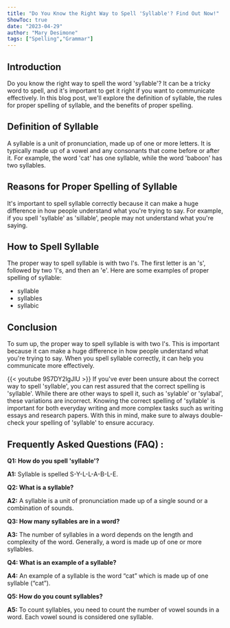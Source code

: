 ```yaml
---
title: "Do You Know the Right Way to Spell 'Syllable'? Find Out Now!"
ShowToc: true 
date: "2023-04-29"
author: "Mary Desimone" 
tags: ["Spelling","Grammar"]
---
```

## Introduction

Do you know the right way to spell the word 'syllable'? It can be a tricky word to spell, and it's important to get it right if you want to communicate effectively. In this blog post, we'll explore the definition of syllable, the rules for proper spelling of syllable, and the benefits of proper spelling. 

## Definition of Syllable

A syllable is a unit of pronunciation, made up of one or more letters. It is typically made up of a vowel and any consonants that come before or after it. For example, the word 'cat' has one syllable, while the word 'baboon' has two syllables.

## Reasons for Proper Spelling of Syllable

It's important to spell syllable correctly because it can make a huge difference in how people understand what you're trying to say. For example, if you spell 'syllable' as 'sillable', people may not understand what you're saying.

## How to Spell Syllable

The proper way to spell syllable is with two l's. The first letter is an 's', followed by two 'l's, and then an 'e'. Here are some examples of proper spelling of syllable:

- syllable
- syllables
- syllabic

## Conclusion

To sum up, the proper way to spell syllable is with two l's. This is important because it can make a huge difference in how people understand what you're trying to say. When you spell syllable correctly, it can help you communicate more effectively.

{{< youtube 9S7DY2lgJlU >}} 
If you've ever been unsure about the correct way to spell 'syllable', you can rest assured that the correct spelling is 'syllable'. While there are other ways to spell it, such as 'sylable' or 'sylabal', these variations are incorrect. Knowing the correct spelling of 'syllable' is important for both everyday writing and more complex tasks such as writing essays and research papers. With this in mind, make sure to always double-check your spelling of 'syllable' to ensure accuracy.

## Frequently Asked Questions (FAQ) :
**Q1: How do you spell 'syllable'?**

**A1:** Syllable is spelled S-Y-L-L-A-B-L-E.

**Q2: What is a syllable?**

**A2:** A syllable is a unit of pronunciation made up of a single sound or a combination of sounds.

**Q3: How many syllables are in a word?**

**A3:** The number of syllables in a word depends on the length and complexity of the word. Generally, a word is made up of one or more syllables.

**Q4: What is an example of a syllable?**

**A4:** An example of a syllable is the word “cat” which is made up of one syllable (“cat”).

**Q5: How do you count syllables?**

**A5:** To count syllables, you need to count the number of vowel sounds in a word. Each vowel sound is considered one syllable.





